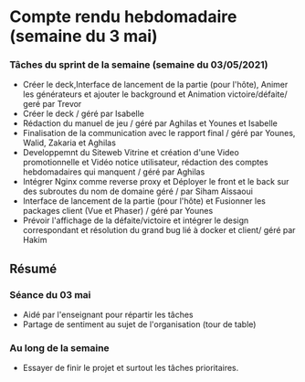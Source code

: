# Compte rendu hebdomadaire (semaine du 3 mai)

### Tâches du sprint de la semaine (semaine du 03/05/2021)

- Créer le deck,Interface de lancement de la partie (pour l'hôte), Animer les générateurs et ajouter le background et Animation victoire/défaite/ geré par Trevor
- Créer le deck / géré par Isabelle
- Rédaction du manuel de jeu / géré par Aghilas et Younes et Isabelle 
- Finalisation de la communication avec le rapport final / géré par Younes, Walid, Zakaria et Aghilas
- Developpemnt du Siteweb Vitrine et création d'une Video promotionnelle et  Vidéo notice utilisateur, rédaction des comptes hebdomadaires qui manquent  / géré par Aghilas 
- Intégrer Nginx comme reverse proxy et Déployer le front et le back sur des subroutes du nom de domaine géré / par Siham Aissaoui
- Interface de lancement de la partie (pour l'hôte) et Fusionner les packages client (Vue et Phaser) / géré par Younes
- Prévoir l'affichage de la défaite/victoire et intégrer le design correspondant et résolution du grand bug lié à docker et client/ géré par Hakim

## Résumé

### Séance du 03 mai

- Aidé par l'enseignant pour répartir les tâches
- Partage de sentiment au sujet de l'organisation (tour de table)

### Au long de la semaine

- Essayer  de finir le projet et surtout les tâches prioritaires.
